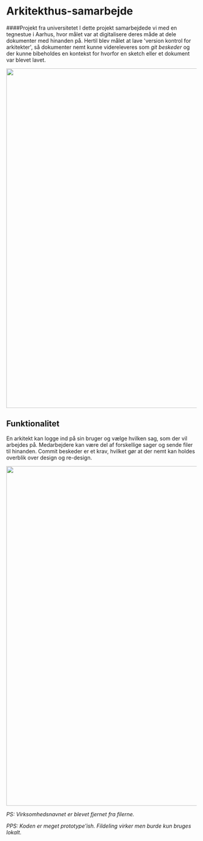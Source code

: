 # Arkitekthus-samarbejde

####Projekt fra universitetet
I dette projekt samarbejdede vi med en tegnestue i Aarhus, hvor målet var at digitalisere deres måde at dele dokumenter med hinanden på. Hertil blev målet at lave 'version kontrol for arkitekter', så dokumenter nemt kunne videreleveres som *git beskeder* og der kunne bibeholdes en kontekst for hvorfor en sketch eller et dokument var blevet lavet.  


<p align="center">
    <img width="900px" src="https://i.ibb.co/1Qkx01k/arkitekt-intro.png"/>
</p>

## Funktionalitet
En arkitekt kan logge ind på sin bruger og vælge hvilken sag, som der vil arbejdes på. Medarbejdere kan være del af forskellige sager og sende filer til hinanden. Commit beskeder er et krav, hvilket gør at der nemt kan holdes overblik over design og re-design. 

<p align="center">
    <img width="900px" src="https://i.ibb.co/2tr0DrQ/Chat-Room.png"/>
</p>




*PS: Virksomhedsnavnet er blevet fjernet fra filerne.*

*PPS: Koden er meget prototype'ish. Fildeling virker men burde kun bruges lokalt.* 